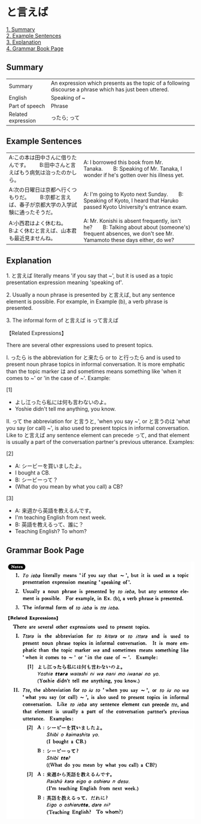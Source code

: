 # と言えば

[1. Summary](#summary)<br>
[2. Example Sentences](#example-sentences)<br>
[3. Explanation](#explanation)<br>
[4. Grammar Book Page](#grammar-book-page)<br>


## Summary

<table><tr>   <td>Summary</td>   <td>An expression which presents as the topic of a following discourse a phrase which has just been uttered.</td></tr><tr>   <td>English</td>   <td>Speaking of ~</td></tr><tr>   <td>Part of speech</td>   <td>Phrase</td></tr><tr>   <td>Related expression</td>   <td>ったら; って</td></tr></table>

## Example Sentences

<table><tr>   <td>A:この本は田中さんに借りたんです。  B:田中さんと言えばもう病気は治ったのかしら。</td>   <td>A: I borrowed this book from Mr. Tanaka.&emsp;&emsp;B: Speaking of Mr. Tanaka, I wonder if he's gotten over his illness yet.</td></tr><tr>   <td>A:次の日曜日は京都へ行くつもりだ。  B:京都と言えば、春子が京都大学の入学試験に通ったそうだ。</td>   <td>A: I'm going to Kyoto next Sunday.&emsp;&emsp;B: Speaking of Kyoto, I heard that Haruko passed Kyoto University's entrance exam.</td></tr><tr>   <td>A:小西君はよく休むね。  B:よく休むと言えば、山本君も最近見ませんね。</td>   <td>A: Mr. Konishi is absent frequently, isn't he?&emsp;&emsp;B: Talking about about (someone's) frequent absences, we don't see Mr. Yamamoto these days either, do we?</td></tr></table>

## Explanation

<p>1. <span class="cloze">と言えば</span> literally means 'if you say that ~', but it is used as a topic presentation expression meaning 'speaking of'.</p>  <p>2. Usually a noun phrase is presented by <span class="cloze">と言えば</span>, but any sentence element is possible. For example, in Example (b), a verb phrase is presented.</p>  <p>3. The informal form of <span class="cloze">と言えば</span> is <span class="cloze">って言えば</span>  <p>【Related Expressions】</p>  <p>There are several other expressions used to present topics.</p>  <p>I. ったら is the abbreviation for と来たら or to と行ったら and is used to present noun phrase topics in informal conversation. It is more emphatic than the topic marker は and sometimes means something like 'when it comes to ~' or 'in the case of ~'. Example:</p>  <p>[1]</p>  <ul> <li>よし江ったら私には何も言わないのよ。</li> <li>Yoshie didn't tell me anything, you know.</li> </ul>  <p>II. って the abbreviation for と言うと, 'when you say ~', or と言うのは 'what you say (or call) ~', is also used to present topics in informal conversation. Like to <span class="cloze">と言えば</span> any sentence element can precede って, and that element is usually a part of the conversation partner's previous utterance. Examples:</p>  <p>[2]</p>  <ul> <li>A: シービーを買いましたよ。</li> <li>I bought a CB.</li> <div class="divide"></div> <li>B: シービーって？</li> <li>(What do you mean by what you call) a CB?</li> </ul>  <p>[3]</p>  <ul> <li>A: 来週から英語を教えるんです。</li> <li>I'm teaching English from next week.</li> <div class="divide"></div> <li>B: 英語を教えるって、誰に？</li> <li>Teaching English? To whom?</li> </ul>

## Grammar Book Page

![](../img/Basicと言えば.png)

